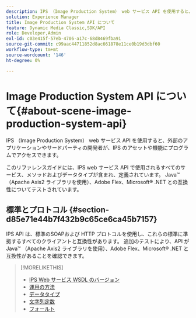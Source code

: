 ```yaml
---
description: IPS （Image Production System） web サービス API を使用すると、外部のアプリケーションやサードパーティの開発者が、IPS のアセットや機能にプログラムでアクセスできます。
solution: Experience Manager
title: Image Production System API について
feature: Dynamic Media Classic,SDK/API
role: Developer,Admin
exl-id: c03e415f-57eb-4706-a17c-68d8469fba91
source-git-commit: c99aac44711852d8ac661878e11ce0b19d3dbf60
workflow-type: tm+mt
source-wordcount: '146'
ht-degree: 0%

---
```


# Image Production System API について{#about-scene-image-production-system-api}

IPS （Image Production System） web サービス API を使用すると、外部のアプリケーションやサードパーティの開発者が、IPS のアセットや機能にプログラムでアクセスできます。

このリファレンスガイドには、IPS web サービス API で使用されるすべてのサービス、メソッドおよびデータタイプが含まれ、定義されています。 Java™ （Apache Axis2 ライブラリを使用）、Adobe Flex、Microsoft® .NET との互換性についてテストされています。

## 標準とプロトコル {#section-d85e71e44b7f432b9c65ce6ca45b7157}

IPS API は、標準のSOAPおよび HTTP プロトコルを使用し、これらの標準に準拠するすべてのクライアントと互換性があります。 追加のテストにより、API が Java™ （Apache Axis2 ライブラリを使用）、Adobe Flex、Microsoft® .NET と互換性があることを確認できます。

>[!MORELIKETHIS]
>
>* [IPS Web サービス WSDL のバージョン ](c-wsdl-versions.md#concept-aff3e13f3b59486882260b5f2e962226)
>* [ 運用の方法 ](operations/c-operations-intro/c-methods/c-methods.md)
>* [ データタイプ ](types/c-data-types/c-data-types.md#concept-dcf2ce73ff334e22bc4c634e3a0a50a6)
>* [ 文字列定数 ](string-constants/c-string-constants/c-string-constants.md)
>* [ フォールト ](faults/c-faults/c-faults.md#concept-28c5e495f39443ecab05384d8cf8ab6b)
